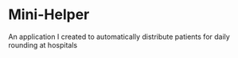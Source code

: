 # Mini-Helper
An application I created to automatically distribute patients for daily rounding at hospitals
